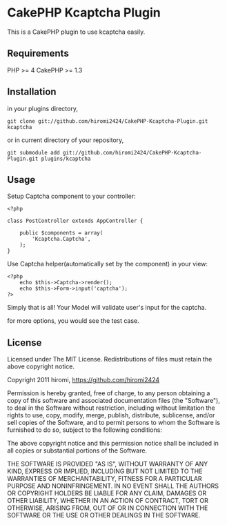 # CakePHP Kcaptcha Plugin #

This is a CakePHP plugin to use kcaptcha easily.

## Requirements

PHP >= 4
CakePHP >= 1.3

## Installation

in your plugins directory,

	git clone git://github.com/hiromi2424/CakePHP-Kcaptcha-Plugin.git kcaptcha

or in current directory of your repository,

	git submodule add git://github.com/hiromi2424/CakePHP-Kcaptcha-Plugin.git plugins/kcaptcha

## Usage

Setup Captcha component to your controller:


	<?php
	
	class PostController extends AppController {
	
		public $components = array(
			'Kcaptcha.Captcha',
		);
	}


Use Captcha helper(automatically set by the component) in your view:

	<?php
		echo $this->Captcha->render();
		echo $this->Form->input('captcha');
	?>

Simply that is all! Your Model will validate user's input for the captcha.

for more options, you would see the test case.

## License

Licensed under The MIT License.
Redistributions of files must retain the above copyright notice.


Copyright 2011 hiromi, https://github.com/hiromi2424

Permission is hereby granted, free of charge, to any person obtaining a copy
of this software and associated documentation files (the "Software"), to deal
in the Software without restriction, including without limitation the rights
to use, copy, modify, merge, publish, distribute, sublicense, and/or sell
copies of the Software, and to permit persons to whom the Software is
furnished to do so, subject to the following conditions:

The above copyright notice and this permission notice shall be included in
all copies or substantial portions of the Software.

THE SOFTWARE IS PROVIDED "AS IS", WITHOUT WARRANTY OF ANY KIND, EXPRESS OR
IMPLIED, INCLUDING BUT NOT LIMITED TO THE WARRANTIES OF MERCHANTABILITY,
FITNESS FOR A PARTICULAR PURPOSE AND NONINFRINGEMENT. IN NO EVENT SHALL THE
AUTHORS OR COPYRIGHT HOLDERS BE LIABLE FOR ANY CLAIM, DAMAGES OR OTHER
LIABILITY, WHETHER IN AN ACTION OF CONTRACT, TORT OR OTHERWISE, ARISING FROM,
OUT OF OR IN CONNECTION WITH THE SOFTWARE OR THE USE OR OTHER DEALINGS IN
THE SOFTWARE.